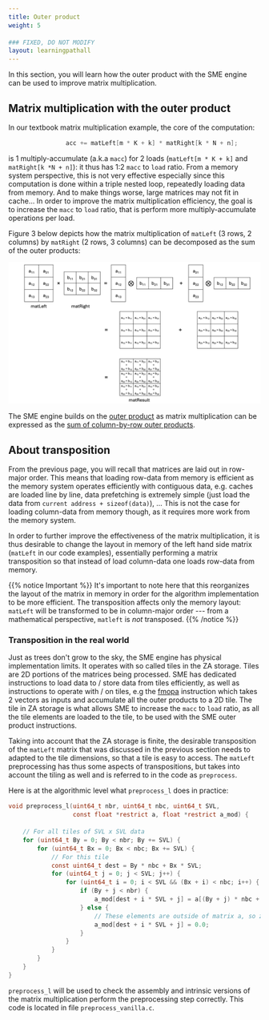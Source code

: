 ```yaml
---
title: Outer product
weight: 5

### FIXED, DO NOT MODIFY
layout: learningpathall
---
```


In this section, you will learn how the outer product with the SME engine can be
used to improve matrix multiplication.

## Matrix multiplication with the outer product

In our textbook matrix multiplication example, the core of the computation:

```C
                acc += matLeft[m * K + k] * matRight[k * N + n];
```

is 1 multiply-accumulate (a.k.a ``macc``) for 2 loads (``matLeft[m * K + k]``
and ``matRight[k *N + n]``): it thus has 1:2 ``macc``  to ``load`` ratio. From a
memory system perspective, this is not very effective especially since this
computation is done within a triple nested loop, repeatedly loading data from
memory. And to make things worse, large matrices may not fit in cache... In
order to improve the matrix multiplication efficiency, the goal is to increase
the ``macc`` to ``load`` ratio, that is perform more multiply-accumulate
operations per load.

Figure 3 below depicts how the matrix multiplication of ``matLeft`` (3 rows, 2
columns) by ``matRight`` (2 rows, 3 columns) can be decomposed as the sum of the
outer products:

![example image alt-text#center](outer_product.png "Figure 3. Outer product based matrix multiplication")

The SME engine builds on the
[outer product](https://en.wikipedia.org/wiki/Outer_product) as matrix
multiplication can be expressed as the
[sum of column-by-row outer products](https://en.wikipedia.org/wiki/Outer_product#Connection_with_the_matrix_product).


## About transposition

From the previous page, you will recall that matrices are laid out in row-major
order. This means that loading row-data from memory is efficient as the memory
system operates efficiently with contiguous data, e.g. caches are loaded line by
line, data prefetching is extremely simple (just load the data from
``current address + sizeof(data)``), ... This is not the case for loading column-data from
memory though, as it requires more work from the memory system.

In order to further improve the effectiveness of the matrix multiplication, it
is thus desirable to change the layout in memory of the left hand side matrix
(``matLeft`` in our code examples), essentially performing a matrix
transposition so that instead of load column-data one loads row-data from
memory.

{{% notice Important %}}
It's important to note here that this reorganizes the layout of the matrix in
memory in order for the algorithm implementation to be more efficient. The
transposition affects only the memory layout: ``matLeft`` will be transformed to
be in column-major order --- from a mathematical perspective, ``matleft`` is
*not* transposed.
{{% /notice %}}

### Transposition in the real world

Just as trees don't grow to the sky, the SME engine has physical
implementation limits. It operates with so called tiles in the ZA storage. Tiles
are 2D portions of the matrices being processed. SME has dedicated instructions
to load data to / store data from tiles efficiently, as well as instructions to
operate with / on tiles, e.g the
[fmopa](https://developer.arm.com/documentation/ddi0602/latest/SME-Instructions/FMOPA--non-widening---Floating-point-outer-product-and-accumulate-?lang=en)
instruction which takes 2 vectors as inputs and accumulate all the outer
products to a 2D tile. The tile in ZA storage is what allows SME to increase the
``macc`` to ``load`` ratio, as all the tile elements are loaded to the tile, to
be used with the SME outer product instructions.

Taking into account that the ZA storage is finite, the desirable transposition
of the ``matLeft`` matrix that was discussed in the previous section needs to
adapted to the tile dimensions, so that a tile is easy to access. The
``matLeft`` preprocessing has thus some aspects of transpositions, but takes
into account the tiling as well and is referred to in the code as
``preprocess``.

Here is at the algorithmic level what ``preprocess_l`` does in practice:

```C
void preprocess_l(uint64_t nbr, uint64_t nbc, uint64_t SVL,
                  const float *restrict a, float *restrict a_mod) {

    // For all tiles of SVL x SVL data
    for (uint64_t By = 0; By < nbr; By += SVL) {
        for (uint64_t Bx = 0; Bx < nbc; Bx += SVL) {
            // For this tile
            const uint64_t dest = By * nbc + Bx * SVL;
            for (uint64_t j = 0; j < SVL; j++) {
                for (uint64_t i = 0; i < SVL && (Bx + i) < nbc; i++) {
                    if (By + j < nbr) {
                        a_mod[dest + i * SVL + j] = a[(By + j) * nbc + Bx + i];
                    } else {
                        // These elements are outside of matrix a, so zero them.
                        a_mod[dest + i * SVL + j] = 0.0;
                    }
                }
            }
        }
    }
}
```

``preprocess_l`` will be used to check the assembly and intrinsic versions of
the matrix multiplication perform the preprocessing step correctly. This code is
located in file ``preprocess_vanilla.c``.
